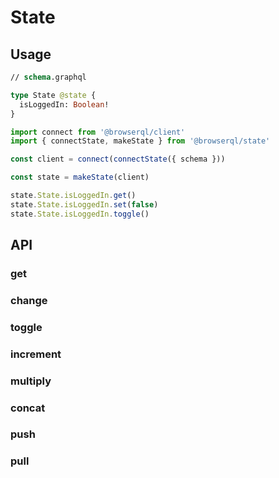 # State

## Usage

```graphql
// schema.graphql

type State @state {
  isLoggedIn: Boolean!
}
```

```js
import connect from '@browserql/client'
import { connectState, makeState } from '@browserql/state'

const client = connect(connectState({ schema }))

const state = makeState(client)

state.State.isLoggedIn.get()
state.State.isLoggedIn.set(false)
state.State.isLoggedIn.toggle()
```

## API

### get

### change

### toggle

### increment

### multiply

### concat

### push

### pull
